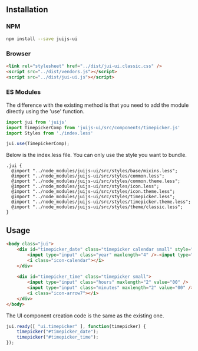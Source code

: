 ## Installation

### NPM
```bash
npm install --save juijs-ui
```

### Browser

```html
<link rel="stylesheet" href="../dist/jui-ui.classic.css" />
<script src="../dist/vendors.js"></script>
<script src="../dist/jui-ui.js"></script>
```

### ES Modules

The difference with the existing method is that you need to add the module directly using the 'use' function.

```js
import jui from 'juijs'
import TimepickerComp from 'juijs-ui/src/components/timepicker.js'
import Styles from './index.less'

jui.use(TimepickerComp);
```

Below is the index.less file. You can only use the style you want to bundle.

```less
.jui {
  @import "../node_modules/juijs-ui/src/styles/base/mixins.less";
  @import "../node_modules/juijs-ui/src/styles/common.less";
  @import "../node_modules/juijs-ui/src/styles/common.theme.less";
  @import "../node_modules/juijs-ui/src/styles/icon.less";
  @import "../node_modules/juijs-ui/src/styles/icon.theme.less";
  @import "../node_modules/juijs-ui/src/styles/timepicker.less";
  @import "../node_modules/juijs-ui/src/styles/timepicker.theme.less";
  @import "../node_modules/juijs-ui/src/styles/theme/classic.less";
}
```

## Usage

```html
<body class="jui">
    <div id="timepicker_date" class="timepicker calendar small" style="margin-right: 3px;">
        <input type="input" class="year" maxlength="4" />-<input type="input" class="month" maxlength="2" />-<input type="input" class="date" maxlength="2" />
        <i class="icon-calendar"></i>
    </div>
    
    <div id="timepicker_time" class="timepicker small">
        <input type="input" class="hours" maxlength="2" value="00" /> :
        <input type="input" class="minutes" maxlength="2" value="00" />
        <i class="icon-arrow7"></i>
    </div>
</body>
```

The UI component creation code is the same as the existing one.

```js
jui.ready([ "ui.timepicker" ], function(timepicker) {
    timepicker("#timepicker_date");
    timepicker("#timepicker_time");
});
```
